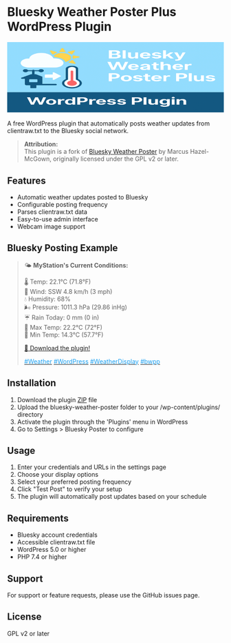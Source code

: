 # Bluesky Weather Poster Plus WordPress Plugin

<img src="/assets/banner-772x250.png" alt="Bluesky Weather Poster Plus WordPress Plugin logo"/>

A free WordPress plugin that automatically posts weather updates from clientraw.txt to the Bluesky social network.

> **Attribution:**  
> This plugin is a fork of [Bluesky Weather Poster](https://github.com/TheLich2112/bluesky-weather-poster) by Marcus Hazel-McGown, originally licensed under the GPL v2 or later.

## Features

- Automatic weather updates posted to Bluesky
- Configurable posting frequency
- Parses clientraw.txt data
- Easy-to-use admin interface
- Webcam image support

## Bluesky Posting Example

> 🌤️ **MyStation's Current Conditions:**
>
> 🌡️ Temp: 22.1°C (71.8°F)  
> 💨 Wind: SSW 4.8 km/h (3 mph)  
> 💧 Humidity: 68%  
> 🌬️ Pressure: 1011.3 hPa (29.86 inHg)  
> ☔ Rain Today: 0 mm (0 in)  
> 🔺 Max Temp: 22.2°C (72°F)  
> 🔻 Min Temp: 14.3°C (57.7°F)
>
> [🔗 Download the plugin!](https://bwpp.martinv.io/)
>
> [<span style="color:#1da1f2">#Weather</span>](https://bsky.app/tag/Weather) [<span style="color:#1da1f2">#WordPress</span>](https://bsky.app/tag/WordPress) [<span style="color:#1da1f2">#WeatherDisplay</span>](https://bsky.app/tag/WeatherDisplay) [<span style="color:#1da1f2">#bwpp</span>](https://bsky.app/tag/bwpp)

## Installation

1. Download the plugin [ZIP](https://github.com/martinvicknair/Bluesky-Weather-Poster-Plus/archive/refs/heads/main.zip) file
2. Upload the bluesky-weather-poster folder to your /wp-content/plugins/ directory
3. Activate the plugin through the 'Plugins' menu in WordPress
4. Go to Settings > Bluesky Poster to configure

## Usage

1. Enter your credentials and URLs in the settings page
2. Choose your display options
3. Select your preferred posting frequency
4. Click "Test Post" to verify your setup
5. The plugin will automatically post updates based on your schedule

## Requirements

- Bluesky account credentials
- Accessible clientraw.txt file
- WordPress 5.0 or higher
- PHP 7.4 or higher

## Support

For support or feature requests, please use the GitHub issues page.

## License

GPL v2 or later
